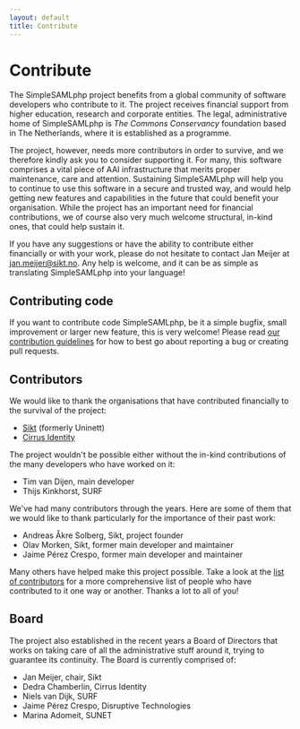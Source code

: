 ```yaml
---
layout: default
title: Contribute 
---
```

# Contribute 

The SimpleSAMLphp project benefits from a global community of software developers who contribute to it.
The project receives financial support from higher education, research and corporate entities. The
legal, administrative home of SimpleSAMLphp is _The Commons Conservancy_ foundation based in The Netherlands, where it
is established as a programme.

The project, however, needs more contributors in order to survive, and we therefore kindly ask you to consider
supporting it. For many, this software comprises a vital piece of AAI infrastructure that merits proper maintenance,
care and attention. Sustaining SimpleSAMLphp will help you to continue to use this software in a secure and trusted way,
and would help getting new features and capabilities in the future that could benefit your organisation. While the
project has an important need for financial contributions, we of course also very much welcome structural, in-kind
ones, that could help sustain it.

If you have any suggestions or have the ability to contribute either financially or with your work, please do not
hesitate to contact Jan Meijer at jan.meijer@sikt.no. Any help is welcome, and it can be as simple as translating
SimpleSAMLphp into your language!

## Contributing code

If you want to contribute code SimpleSAMLphp, be it a simple bugfix, small improvement or larger new feature,
this is very welcome! Please read
[our contribution guidelines](https://github.com/simplesamlphp/simplesamlphp/blob/master/CONTRIBUTING.md)
for how to best go about reporting a bug or creating pull requests.

## Contributors

We would like to thank the organisations that have contributed financially to the survival of the project:

* [Sikt](https://sikt.no/) (formerly Uninett)
* [Cirrus Identity](https://www.cirrusidentity.com/)

The project wouldn't be possible either without the in-kind contributions of the many developers who have worked on it:

* Tim van Dijen, main developer
* Thijs Kinkhorst, SURF

We've had many contributors through the years. Here are some of them that we would like to thank particularly for the
importance of their past work:

* Andreas Åkre Solberg, Sikt, project founder
* Olav Morken, Sikt, former main developer and maintainer
* Jaime Pérez Crespo, former main developer and maintainer

Many others have helped make this project possible. Take a look at the [list of
contributors](https://github.com/simplesamlphp/simplesamlphp/graphs/contributors) for a more comprehensive list of
people who have contributed to it one way or another. Thanks a lot to all of you!

## Board

The project also established in the recent years a Board of Directors that works on taking care of all the
administrative stuff around it, trying to guarantee its continuity. The Board is currently comprised of:

* Jan Meijer, chair, Sikt
* Dedra Chamberlin, Cirrus Identity
* Niels van Dijk, SURF
* Jaime Pérez Crespo, Disruptive Technologies
* Marina Adomeit, SUNET
